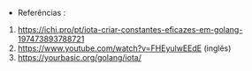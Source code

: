 * Referências : 

01. https://ichi.pro/pt/iota-criar-constantes-eficazes-em-golang-197473893788721
02. https://www.youtube.com/watch?v=FHEyulwEEdE (inglês)
03. https://yourbasic.org/golang/iota/